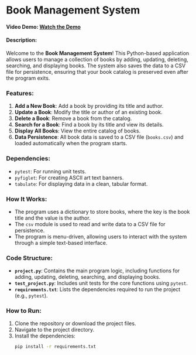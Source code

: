 # Book Management System

#### Video Demo:  [Watch the Demo](https://youtu.be/uXMzprnEy3E)
#### Description:

Welcome to the **Book Management System**! This Python-based application allows users to manage a collection of books by adding, updating, deleting, searching, and displaying books. The system also saves the data to a CSV file for persistence, ensuring that your book catalog is preserved even after the program exits.

### Features:
1. **Add a New Book**: Add a book by providing its title and author.
2. **Update a Book**: Modify the title or author of an existing book.
3. **Delete a Book**: Remove a book from the catalog.
4. **Search for a Book**: Find a book by its title and view its details.
5. **Display All Books**: View the entire catalog of books.
6. **Data Persistence**: All book data is saved to a CSV file (`books.csv`) and loaded automatically when the program starts.

### Dependencies:
- `pytest`: For running unit tests.
- `pyfiglet`: For creating ASCII art text banners.
- `tabulate`: For displaying data in a clean, tabular format.

### How It Works:
- The program uses a dictionary to store books, where the key is the book title and the value is the author.
- The `csv` module is used to read and write data to a CSV file for persistence.
- The program is menu-driven, allowing users to interact with the system through a simple text-based interface.

### Code Structure:
- **`project.py`**: Contains the main program logic, including functions for adding, updating, deleting, searching, and displaying books.
- **`test_project.py`**: Includes unit tests for the core functions using `pytest`.
- **`requirements.txt`**: Lists the dependencies required to run the project (e.g., `pytest`).

### How to Run:
1. Clone the repository or download the project files.
2. Navigate to the project directory.
3. Install the dependencies:
   ```bash
   pip install -r requirements.txt